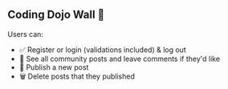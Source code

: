 ## Coding Dojo Wall 🧱

Users can: 
- ✅ Register or login (validations included) & log out 
- 💬 See all community posts and leave comments if they'd like 
- 📝 Publish a new post 
- 🗑️ Delete posts that they published 

